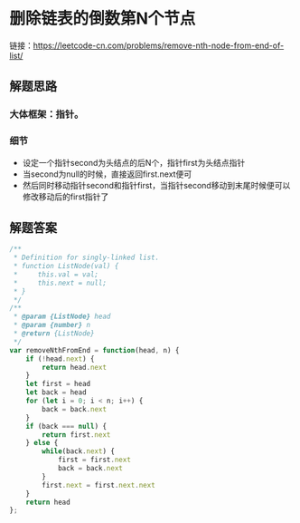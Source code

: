 # 删除链表的倒数第N个节点

链接：<a href='https://leetcode-cn.com/problems/remove-nth-node-from-end-of-list/'>https://leetcode-cn.com/problems/remove-nth-node-from-end-of-list/</a>
## 解题思路
### 大体框架：指针。
### 细节
- 设定一个指针second为头结点的后N个，指针first为头结点指针
- 当second为null的时候，直接返回first.next便可
- 然后同时移动指针second和指针first，当指针second移动到末尾时候便可以修改移动后的first指针了
## 解题答案
```javascript
/**
 * Definition for singly-linked list.
 * function ListNode(val) {
 *     this.val = val;
 *     this.next = null;
 * }
 */
/**
 * @param {ListNode} head
 * @param {number} n
 * @return {ListNode}
 */
var removeNthFromEnd = function(head, n) {
    if (!head.next) {
        return head.next
    }
    let first = head
    let back = head
    for (let i = 0; i < n; i++) {
        back = back.next
    }
    if (back === null) {
        return first.next
    } else {
        while(back.next) {
            first = first.next
            back = back.next
        }
        first.next = first.next.next
    }
    return head
}; 
```